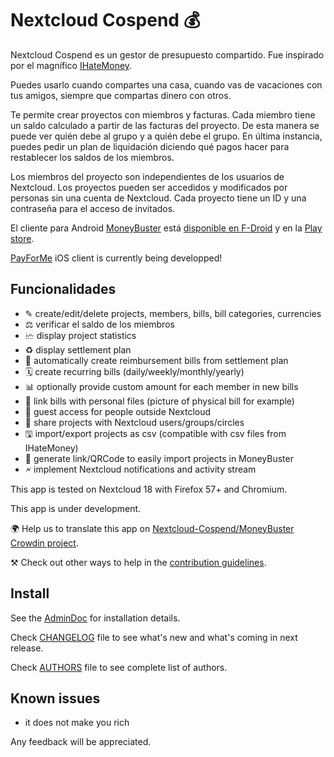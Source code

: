 # Nextcloud Cospend 💰

Nextcloud Cospend es un gestor de presupuesto compartido. Fue inspirado por el magnífico [IHateMoney](https://github.com/spiral-project/ihatemoney/).

Puedes usarlo cuando compartes una casa, cuando vas de vacaciones con tus amigos, siempre que compartas dinero con otros.

Te permite crear proyectos con miembros y facturas. Cada miembro tiene un saldo calculado a partir de las facturas del proyecto. De esta manera se puede ver quién debe al grupo y a quién debe el grupo. En última instancia, puedes pedir un plan de liquidación diciendo qué pagos hacer para restablecer los saldos de los miembros.

Los miembros del proyecto son independientes de los usuarios de Nextcloud. Los proyectos pueden ser accedidos y modificados por personas sin una cuenta de Nextcloud. Cada proyecto tiene un ID y una contraseña para el acceso de invitados.

El cliente para Android [MoneyBuster](https://gitlab.com/eneiluj/moneybuster) está [disponible en F-Droid](https://f-droid.org/packages/net.eneiluj.moneybuster/) y en la [Play store](https://play.google.com/store/apps/details?id=net.eneiluj.moneybuster).

[PayForMe](https://github.com/mayflower/PayForMe) iOS client is currently being developped!

## Funcionalidades

* ✎ create/edit/delete projects, members, bills, bill categories, currencies
* ⚖ verificar el saldo de los miembros
* 🗠 display project statistics
* ♻ display settlement plan
* 🎇 automatically create reimbursement bills from settlement plan
* 🗓 create recurring bills (daily/weekly/monthly/yearly)
* 📊 optionally provide custom amount for each member in new bills
* 🔗 link bills with personal files (picture of physical bill for example)
* 👩 guest access for people outside Nextcloud
* 👫 share projects with Nextcloud users/groups/circles
* 🖫 import/export projects as csv (compatible with csv files from IHateMoney)
* 🔗 generate link/QRCode to easily import projects in MoneyBuster
* 🗲 implement Nextcloud notifications and activity stream

This app is tested on Nextcloud 18 with Firefox 57+ and Chromium.

This app is under development.

🌍 Help us to translate this app on [Nextcloud-Cospend/MoneyBuster Crowdin project](https://crowdin.com/project/moneybuster).

⚒ Check out other ways to help in the [contribution guidelines](https://gitlab.com/eneiluj/cospend-nc/blob/master/CONTRIBUTING.md).

## Install

See the [AdminDoc](https://gitlab.com/eneiluj/cospend-nc/wikis/admindoc) for installation details.

Check [CHANGELOG](https://gitlab.com/eneiluj/cospend-nc/blob/master/CHANGELOG.md#change-log) file to see what's new and what's coming in next release.

Check [AUTHORS](https://gitlab.com/eneiluj/cospend-nc/blob/master/AUTHORS.md#authors) file to see complete list of authors.

## Known issues

* it does not make you rich

Any feedback will be appreciated.